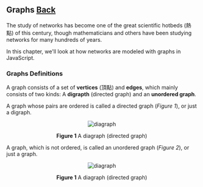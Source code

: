 ## Graphs [Back](./../data_structure.md)

The study of networks has become one of the great scientific hotbeds (熱點) of this century, though mathematicians and others have been studying networks for many hundreds of years.

In this chapter, we'll look at how networks are modeled with graphs in JavaScript.

### Graphs Definitions

A graph consists of a set of **vertices** (頂點) and **edges**, which mainly consists of two kinds: A **digrapth** (directed graph) and an **unordered graph**.

A graph whose pairs are ordered is called a directed graph (*Figure 1*), or just a digraph.

<p align="center">
    <img src"./a_digraph.png" title="diagraph" alt="diagraph" />
</p>

<p align="center">
    <strong>Figure 1</strong> A diagraph (directed graph)
</p>

A graph, which is not ordered, is called an unordered graph (*Figure 2*), or just a graph.

<p align="center">
    <img src"./un_ordered_digraph.png" title="diagraph" alt="diagraph" />
</p>

<p align="center">
    <strong>Figure 1</strong> A diagraph (directed graph)
</p>
